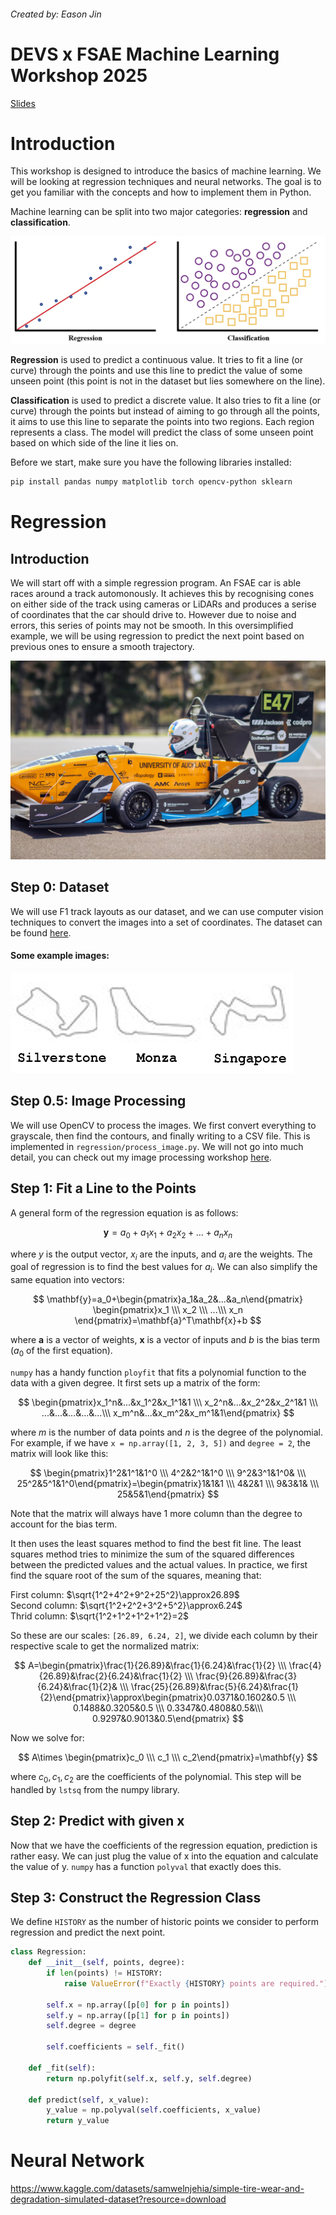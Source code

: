 ###### Created by: Eason Jin

# DEVS x FSAE Machine Learning Workshop 2025

[Slides]()

# Introduction

This workshop is designed to introduce the basics of machine learning. We will be looking at regression techniques and neural networks. The goal is to get you familiar with the concepts and how to implement them in Python.

Machine learning can be split into two major categories: **regression** and **classification**.

![Regression vs Classification](/assets/image-6.jpg)

**Regression** is used to predict a continuous value. It tries to fit a line (or curve) through the points and use this line to predict the value of some unseen point (this point is not in the dataset but lies somewhere on the line).

**Classification** is used to predict a discrete value. It also tries to fit a line (or curve) through the points but instead of aiming to go through all the points, it aims to use this line to separate the points into two regions. Each region represents a class. The model will predict the class of some unseen point based on which side of the line it lies on.

Before we start, make sure you have the following libraries installed:

```bash
pip install pandas numpy matplotlib torch opencv-python sklearn
```

# Regression

## Introduction

We will start off with a simple regression program. An FSAE car is able races around a track automonously. It achieves this by recognising cones on either side of the track using cameras or LiDARs and produces a serise of coordinates that the car should drive to. However due to noise and errors, this series of points may not be smooth. In this oversimplified example, we will be using regression to predict the next point based on previous ones to ensure a smooth trajectory.

![An FSAE car](/assets/fsae47.jpg)

## Step 0: Dataset

We will use F1 track layouts as our dataset, and we can use computer vision techniques to convert the images into a set of coordinates. The dataset can be found [here](https://www.shutterstock.com/image-vector/complete-set-circuits-f1-2017-season-730184434).

#### Some example images:

![tracks](/assets/tracks.png)

## Step 0.5: Image Processing

We will use OpenCV to process the images. We first convert everything to grayscale, then find the contours, and finally writing to a CSV file. This is implemented in `regression/process_image.py`. We will not go into much detail, you can check out my image processing workshop [here](https://github.com/devsuoa/computer-vision-workshop-2025/blob/main/README.md).

## Step 1: Fit a Line to the Points

A general form of the regression equation is as follows:

$$
\mathbf{y}=a_0 + a_1x_1 + a_2x_2 + ... + a_nx_n
$$

where $y$ is the output vector, $x_i$ are the inputs, and $a_i$ are the weights. The goal of regression is to find the best values for $a_i$. We can also simplify the same equation into vectors:

$$
\mathbf{y}=a_0+\begin{pmatrix}a_1&a_2&...&a_n\end{pmatrix} \begin{pmatrix}x_1 \\\ x_2 \\\ ...\\\ x_n \end{pmatrix}=\mathbf{a}^T\mathbf{x}+b
$$

where $\mathbf{a}$ is a vector of weights, $\mathbf{x}$ is a vector of inputs and $b$ is the bias term ($a_0$ of the first equation).

`numpy` has a handy function `ployfit` that fits a polynomial function to the data with a given degree. It first sets up a matrix of the form:

$$
\begin{pmatrix}x_1^n&...&x_1^2&x_1^1&1 \\\ x_2^n&...&x_2^2&x_2^1&1 \\\ ...&...&...&...&...\\\ x_m^n&...&x_m^2&x_m^1&1\end{pmatrix}
$$

where $m$ is the number of data points and $n$ is the degree of the polynomial. For example, if we have `x = np.array([1, 2, 3, 5])` and `degree = 2`, the matrix will look like this:

$$
\begin{pmatrix}1^2&1^1&1^0 \\\ 4^2&2^1&1^0 \\\ 9^2&3^1&1^0& \\\ 25^2&5^1&1^0\end{pmatrix}=\begin{pmatrix}1&1&1 \\\ 4&2&1 \\\ 9&3&1& \\\ 25&5&1\end{pmatrix}
$$

Note that the matrix will always have 1 more column than the degree to account for the bias term.

It then uses the least squares method to find the best fit line. The least squares method tries to minimize the sum of the squared differences between the predicted values and the actual values. In practice, we first find the square root of the sum of the squares, meaning that:

First column: $\sqrt{1^2+4^2+9^2+25^2}\approx26.89$\
Second column: $\sqrt{1^2+2^2+3^2+5^2}\approx6.24$\
Thrid column: $\sqrt{1^2+1^2+1^2+1^2}=2$

So these are our scales: `[26.89, 6.24, 2]`, we divide each column by their respective scale to get the normalized matrix:

$$
A=\begin{pmatrix}\frac{1}{26.89}&\frac{1}{6.24}&\frac{1}{2} \\\ \frac{4}{26.89}&\frac{2}{6.24}&\frac{1}{2} \\\ \frac{9}{26.89}&\frac{3}{6.24}&\frac{1}{2}& \\\ \frac{25}{26.89}&\frac{5}{6.24}&\frac{1}{2}\end{pmatrix}\approx\begin{pmatrix}0.0371&0.1602&0.5 \\\ 0.1488&0.3205&0.5 \\\ 0.3347&0.4808&0.5&\\\ 0.9297&0.9013&0.5\end{pmatrix}
$$

Now we solve for:

$$
A\times \begin{pmatrix}c_0 \\\ c_1 \\\ c_2\end{pmatrix}=\mathbf{y}
$$

where $c_0, c_1, c_2$ are the coefficients of the polynomial. This step will be handled by `lstsq` from the numpy library.

## Step 2: Predict with given x

Now that we have the coefficients of the regression equation, prediction is rather easy. We can just plug the value of x into the equation and calculate the value of y. `numpy` has a function `polyval` that exactly does this.

## Step 3: Construct the Regression Class

We define `HISTORY` as the number of historic points we consider to perform regression and predict the next point.

```python
class Regression:
    def __init__(self, points, degree):
        if len(points) != HISTORY:
            raise ValueError(f"Exactly {HISTORY} points are required.")

        self.x = np.array([p[0] for p in points])
        self.y = np.array([p[1] for p in points])
        self.degree = degree

        self.coefficients = self._fit()

    def _fit(self):
        return np.polyfit(self.x, self.y, self.degree)

    def predict(self, x_value):
        y_value = np.polyval(self.coefficients, x_value)
        return y_value
```

# Neural Network

https://www.kaggle.com/datasets/samwelnjehia/simple-tire-wear-and-degradation-simulated-dataset?resource=download
